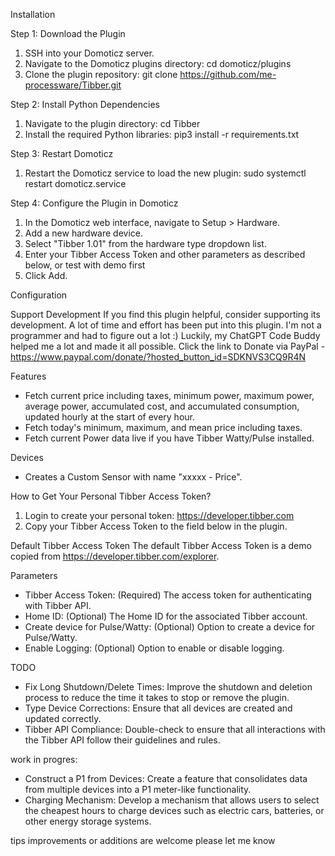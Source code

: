 Installation

Step 1: Download the Plugin
1. SSH into your Domoticz server.
2. Navigate to the Domoticz plugins directory:
   cd domoticz/plugins
3. Clone the plugin repository:
   git clone https://github.com/me-processware/Tibber.git
   
Step 2: Install Python Dependencies
1. Navigate to the plugin directory:
   cd Tibber
2. Install the required Python libraries:
   pip3 install -r requirements.txt

Step 3: Restart Domoticz
1. Restart the Domoticz service to load the new plugin:
   sudo systemctl restart domoticz.service

Step 4: Configure the Plugin in Domoticz
1. In the Domoticz web interface, navigate to Setup > Hardware.
2. Add a new hardware device.
3. Select "Tibber 1.01" from the hardware type dropdown list.
4. Enter your Tibber Access Token and other parameters as described below, or test with demo first
5. Click Add.

Configuration

Support Development
If you find this plugin helpful, consider supporting its development. A lot of time and effort has been put into this plugin. I'm not a programmer and had to figure out a lot :) Luckily, my ChatGPT Code Buddy helped me a lot and made it all possible.
Click the link to Donate via PayPal - https://www.paypal.com/donate/?hosted_button_id=SDKNVS3CQ9R4N

Features

- Fetch current price including taxes, minimum power, maximum power, average power, accumulated cost, and accumulated consumption, updated hourly at the start of every hour.
- Fetch today's minimum, maximum, and mean price including taxes.
- Fetch current Power data live if you have Tibber Watty/Pulse installed.

Devices

- Creates a Custom Sensor with name "xxxxx - Price".

How to Get Your Personal Tibber Access Token?

1. Login to create your personal token: https://developer.tibber.com
2. Copy your Tibber Access Token to the field below in the plugin.

Default Tibber Access Token
The default Tibber Access Token is a demo copied from https://developer.tibber.com/explorer.

Parameters

- Tibber Access Token: (Required) The access token for authenticating with Tibber API.
- Home ID: (Optional) The Home ID for the associated Tibber account.
- Create device for Pulse/Watty: (Optional) Option to create a device for Pulse/Watty.
- Enable Logging: (Optional) Option to enable or disable logging.

TODO

- Fix Long Shutdown/Delete Times: Improve the shutdown and deletion process to reduce the time it takes to stop or remove the plugin.
- Type Device Corrections: Ensure that all devices are created and updated correctly.
- Tibber API Compliance: Double-check to ensure that all interactions with the Tibber API follow their guidelines and rules.
  
work in progres:
  - Construct a P1 from Devices: Create a feature that consolidates data from multiple devices into a P1 meter-like functionality.
  - Charging Mechanism: Develop a mechanism that allows users to select the cheapest hours to charge devices such as electric cars, batteries, or other energy storage systems.

tips improvements or additions are welcome please let me know
